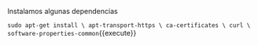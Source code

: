 
Instalamos algunas dependencias

`sudo apt-get install \
apt-transport-https \
ca-certificates \
curl \
software-properties-common`{{execute}}
